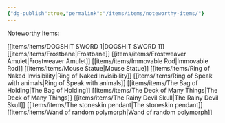 ```yaml
---
{"dg-publish":true,"permalink":"/items/items/noteworthy-items/"}
---
```


Noteworthy Items:

[[items/items/DOGSHIT SWORD 1\|DOGSHIT SWORD 1]]
[[items/items/Frostbane\|Frostbane]]
[[items/items/Frostweaver Amulet\|Frostweaver Amulet]]
[[items/items/Immovable Rod\|Immovable Rod]]
[[items/items/Mouse Statue\|Mouse Statue]]
[[items/items/Ring of Naked Invisibility\|Ring of Naked Invisibility]]
[[items/items/Ring of Speak with animals\|Ring of Speak with animals]]
[[items/items/The Bag of Holding\|The Bag of Holding]]
[[items/items/The Deck of Many Things\|The Deck of Many Things]]
[[items/items/The Rainy Devil Skull\|The Rainy Devil Skull]]
[[items/items/The stoneskin pendant\|The stoneskin pendant]]
[[items/items/Wand of random polymorph\|Wand of random polymorph]]